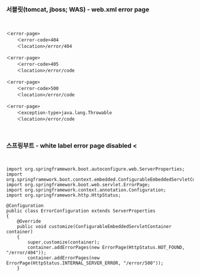### 서블릿(tomcat, jboss; WAS) - web.xml error page

<pre><code>

＜error-page>
	＜error-code>404</error-code>
	＜location>/error/404</location>
</error-page>
＜error-page>
	＜error-code>405</error-code>
	＜location>/error/code</location>
</error-page>
＜error-page>
	＜error-code>500</error-code>
	＜location>/error/code</location>
</error-page>
＜error-page>
	＜exception-type>java.lang.Throwable</exception-type>
	＜location>/error/code</location>
</error-page>

</code></pre>

### 스프링부트 - white label error page disabled &lt;

<pre><code>

import org.springframework.boot.autoconfigure.web.ServerProperties;
import org.springframework.boot.context.embedded.ConfigurableEmbeddedServletContainer;
import org.springframework.boot.web.servlet.ErrorPage;
import org.springframework.context.annotation.Configuration;
import org.springframework.http.HttpStatus;
 
@Configuration
public class ErrorConfiguration extends ServerProperties
{
	@Override
	public void customize(ConfigurableEmbeddedServletContainer container)
	{
		super.customize(container);
		container.addErrorPages(new ErrorPage(HttpStatus.NOT_FOUND, "/error/404"));
		container.addErrorPages(new ErrorPage(HttpStatus.INTERNAL_SERVER_ERROR, "/error/500"));
	}
	
</code></pre>
